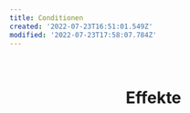 ```yaml
---
title: Conditionen
created: '2022-07-23T16:51:01.549Z'
modified: '2022-07-23T17:58:07.784Z'
---
```


<div class="meta_for_parser tablespecs" style="visibility:hidden">Conditionen</div>
<div class="myWrapper" markdown="1" align="center">

# Effekte





</div>
